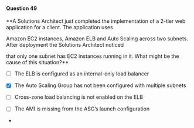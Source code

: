 #### Question  49


**A Solutions Architect just completed the implementation of a 2-tier web application for a client. The application uses

Amazon EC2 instances, Amazon ELB and Auto Scaling across two subnets. After deployment the Solutions Architect noticed

that only one subnet has EC2 instances running in it. What might be the cause of this situation?**


- [ ] The ELB is configured as an internal-only load balancer


- [x] The Auto Scaling Group has not been configured with multiple subnets


- [ ] Cross-zone load balancing is not enabled on the ELB


- [ ] The AMI is missing from the ASG’s launch configuration


*